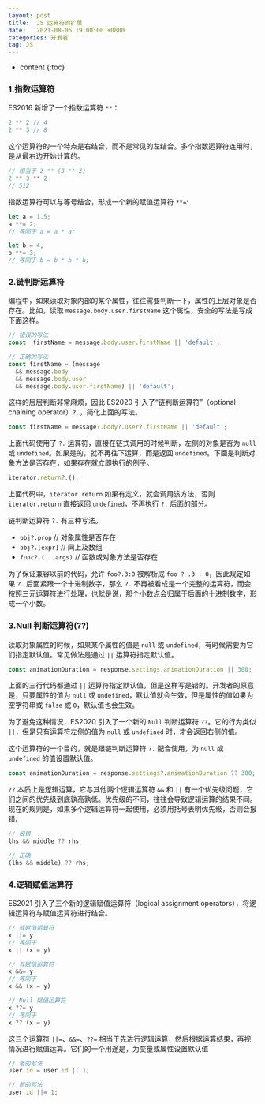 ```yaml
---
layout: post
title:  JS 运算符的扩展
date:   2021-08-06 19:00:00 +0800
categories: 开发者
tag: JS
---
```


* content
{:toc}

### 1.指数运算符

ES2016 新增了一个指数运算符 `**`：

```js
2 ** 2 // 4
2 ** 3 // 8
```

这个运算符的一个特点是右结合，而不是常见的左结合。多个指数运算符连用时，是从最右边开始计算的。

```js
// 相当于 2 ** (3 ** 2)
2 ** 3 ** 2
// 512
```

指数运算符可以与等号结合，形成一个新的赋值运算符 `**=`:

```js
let a = 1.5;
a **= 2;
// 等同于 a = a * a;

let b = 4;
b **= 3;
// 等同于 b = b * b * b;
```

### 2.链判断运算符

编程中，如果读取对象内部的某个属性，往往需要判断一下，属性的上层对象是否存在。比如，读取 `message.body.user.firstName` 这个属性，安全的写法是写成下面这样。

```js
// 错误的写法
const  firstName = message.body.user.firstName || 'default';

// 正确的写法
const firstName = (message
  && message.body
  && message.body.user
  && message.body.user.firstName) || 'default';
```

这样的层层判断非常麻烦，因此 ES2020 引入了“链判断运算符”（optional chaining operator）`?.`，简化上面的写法。

```js
const firstName = message?.body?.user?.firstName || 'default';
```

上面代码使用了 `?.` 运算符，直接在链式调用的时候判断，左侧的对象是否为 `null` 或 `undefined`。如果是的，就不再往下运算，而是返回 `undefined`。下面是判断对象方法是否存在，如果存在就立即执行的例子。

```js
iterator.return?.();
```

上面代码中，`iterator.return` 如果有定义，就会调用该方法，否则 `iterator.return` 直接返回 `undefined`，不再执行 `?.` 后面的部分。

链判断运算符 `?.` 有三种写法。

- `obj?.prop` // 对象属性是否存在
- `obj?.[expr]` // 同上及数组
- `func?.(...args)` // 函数或对象方法是否存在

为了保证兼容以前的代码，允许 `foo?.3:0` 被解析成 `foo ? .3 : 0`，因此规定如果 `?.` 后面紧跟一个十进制数字，那么 `?.` 不再被看成是一个完整的运算符，而会按照三元运算符进行处理，也就是说，那个小数点会归属于后面的十进制数字，形成一个小数。

### 3.Null 判断运算符(??)

读取对象属性的时候，如果某个属性的值是 `null` 或 `undefined`，有时候需要为它们指定默认值。常见做法是通过 `||` 运算符指定默认值。

```js
const animationDuration = response.settings.animationDuration || 300;
```

上面的三行代码都通过 `||` 运算符指定默认值，但是这样写是错的。开发者的原意是，只要属性的值为 `null` 或 `undefined`，默认值就会生效，但是属性的值如果为空字符串或 `false` 或 `0`，默认值也会生效。

为了避免这种情况，ES2020 引入了一个新的 `Null` 判断运算符 `??`。它的行为类似 `||`，但是只有运算符左侧的值为 `null` 或 `undefined` 时，才会返回右侧的值。

这个运算符的一个目的，就是跟链判断运算符 `?.` 配合使用，为 `null` 或 `undefined` 的值设置默认值。

```js
const animationDuration = response.settings?.animationDuration ?? 300;
```

`??` 本质上是逻辑运算，它与其他两个逻辑运算符 `&&` 和 `||` 有一个优先级问题，它们之间的优先级到底孰高孰低。优先级的不同，往往会导致逻辑运算的结果不同。现在的规则是，如果多个逻辑运算符一起使用，必须用括号表明优先级，否则会报错。

```js
// 报错
lhs && middle ?? rhs

// 正确
(lhs && middle) ?? rhs;
```

### 4.逻辑赋值运算符

ES2021 引入了三个新的逻辑赋值运算符（logical assignment operators），将逻辑运算符与赋值运算符进行结合。

```js
// 或赋值运算符
x ||= y
// 等同于
x || (x = y)

// 与赋值运算符
x &&= y
// 等同于
x && (x = y)

// Null 赋值运算符
x ??= y
// 等同于
x ?? (x = y)
```

这三个运算符 `||=`、`&&=`、`??=` 相当于先进行逻辑运算，然后根据运算结果，再视情况进行赋值运算。它们的一个用途是，为变量或属性设置默认值

```js
// 老的写法
user.id = user.id || 1;

// 新的写法
user.id ||= 1;
```
